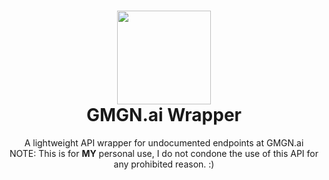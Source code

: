 <h1 align="center">
	<img src="https://gmgn.ai/static/favicon2.ico" width="150px"><br>
    GMGN.ai Wrapper
</h1>
<p align="center">
	A lightweight API wrapper for undocumented endpoints at GMGN.ai<br>NOTE: This is for <b>MY</b> personal use, I do not condone the use of this API for any prohibited reason. :)</br>
</p>
